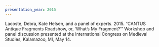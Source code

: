 ```yaml
---
presentation_year: 2015
---
```

Lacoste, Debra, Kate Helsen, and a panel of experts. 2015. “CANTUS Antique Fragments Roadshow, or, ‘What’s My Fragment?’” Workshop and panel discussion presented at the International Congress on Medieval Studies, Kalamazoo, MI, May 14.
